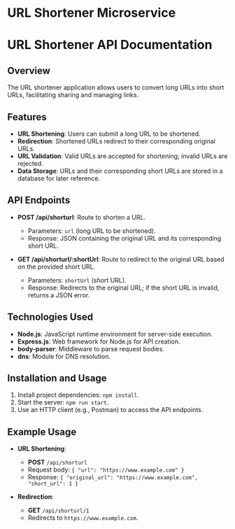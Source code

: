 # URL Shortener Microservice

# URL Shortener API Documentation

## Overview

The URL shortener application allows users to convert long URLs into short URLs, facilitating sharing and managing links.

## Features

- **URL Shortening**: Users can submit a long URL to be shortened.
- **Redirection**: Shortened URLs redirect to their corresponding original URLs.
- **URL Validation**: Valid URLs are accepted for shortening; invalid URLs are rejected.
- **Data Storage**: URLs and their corresponding short URLs are stored in a database for later reference.

## API Endpoints

- **POST /api/shorturl**: Route to shorten a URL.
  - Parameters: `url` (long URL to be shortened).
  - Response: JSON containing the original URL and its corresponding short URL.
  
- **GET /api/shorturl/:shortUrl**: Route to redirect to the original URL based on the provided short URL.
  - Parameters: `shortUrl` (short URL).
  - Response: Redirects to the original URL; if the short URL is invalid, returns a JSON error.

## Technologies Used

- **Node.js**: JavaScript runtime environment for server-side execution.
- **Express.js**: Web framework for Node.js for API creation.
- **body-parser**: Middleware to parse request bodies.
- **dns**: Module for DNS resolution.


## Installation and Usage

1. Install project dependencies: `npm install`.
2. Start the server: `npm run start`.
3. Use an HTTP client (e.g., Postman) to access the API endpoints.

## Example Usage

- **URL Shortening**:
  - **POST** `/api/shorturl`
  - Request body: `{ "url": "https://www.example.com" }`
  - Response: `{ "original_url": "https://www.example.com", "short_url": 1 }`
  
- **Redirection**:
  - **GET** `/api/shorturl/1`
  - Redirects to `https://www.example.com`.
  

